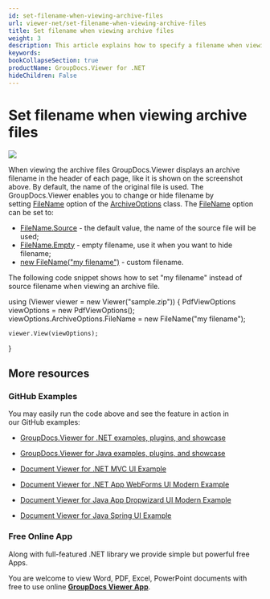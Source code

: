 ```yaml
---
id: set-filename-when-viewing-archive-files
url: viewer-net/set-filename-when-viewing-archive-files
title: Set filename when viewing archive files
weight: 3
description: This article explains how to specify a filename when viewing archive files GroupDocs.Viewer within your .NET applications.
keywords: 
bookCollapseSection: true
productName: GroupDocs.Viewer for .NET
hideChildren: False
---
```


# Set filename when viewing archive files

![](https://wiki.lisbon.dynabic.com/download/attachments/31002025/image2020-3-10%2015%3A28%3A22.png?version=1&modificationDate=1583849334000&api=v2)

When viewing the archive files GroupDocs.Viewer displays an archive filename in the header of each page, like it is shown on the screenshot above. By default, the name of the original file is used. The GroupDocs.Viewer enables you to change or hide filename by setting [FileName](https://apireference.groupdocs.com/net/viewer/groupdocs.viewer.options/archiveoptions/properties/filename) option of the [ArchiveOptions](https://apireference.groupdocs.com/net/viewer/groupdocs.viewer.options/archiveoptions) class. The [FileName](https://apireference.groupdocs.com/net/viewer/groupdocs.viewer.options/archiveoptions/properties/filename) option can be set to: 

*   [FileName.Source](https://apireference.groupdocs.com/net/viewer/groupdocs.viewer.options/archiveoptions/properties/filename/source) - the default value, the name of the source file will be used;
*   [FileName.Empty](https://apireference.groupdocs.com/net/viewer/groupdocs.viewer.options/archiveoptions/properties/filename/empty) - empty filename, use it when you want to hide filename;
*   [new FileName("my filename")](https://apireference.groupdocs.com/net/viewer/groupdocs.viewer.options/archiveoptions/properties/filename/constructors/main) - custom filename.

The following code snippet shows how to set "my filename" instead of source filename when viewing an archive file.

using (Viewer viewer = new Viewer("sample.zip"))
{
    PdfViewOptions viewOptions = new PdfViewOptions();
    viewOptions.ArchiveOptions.FileName = new FileName("my filename");

    viewer.View(viewOptions);
}

## More resources

### GitHub Examples

You may easily run the code above and see the feature in action in our GitHub examples:

*   [GroupDocs.Viewer for .NET examples, plugins, and showcase](https://github.com/groupdocs-viewer/GroupDocs.Viewer-for-.NET)
    
*   [GroupDocs.Viewer for Java examples, plugins, and showcase](https://github.com/groupdocs-viewer/GroupDocs.Viewer-for-Java)
    
*   [Document Viewer for .NET MVC UI Example](https://github.com/groupdocs-viewer/GroupDocs.Viewer-for-.NET-MVC) 
    
*   [Document Viewer for .NET App WebForms UI Modern Example](https://github.com/groupdocs-viewer/GroupDocs.Viewer-for-.NET-WebForms)
    
*   [Document Viewer for Java App Dropwizard UI Modern Example](https://github.com/groupdocs-viewer/GroupDocs.Viewer-for-Java-Dropwizard)
    
*   [Document Viewer for Java Spring UI Example](https://github.com/groupdocs-viewer/GroupDocs.Viewer-for-Java-Spring)
    

### Free Online App

Along with full-featured .NET library we provide simple but powerful free Apps.

You are welcome to view Word, PDF, Excel, PowerPoint documents with free to use online **[GroupDocs Viewer App](https://products.groupdocs.app/viewer)**.
